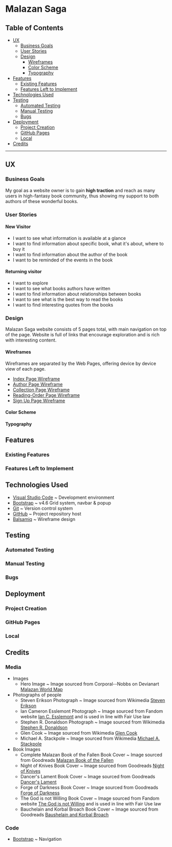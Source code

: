 # Malazan Saga

## Table of Contents
* [UX](#ux)
    * [Business Goals](#business-goals)
    * [User Stories](#user-stories)
    * [Design](#design)
        * [Wireframes](#wireframes)
        * [Color Scheme](#color-scheme)
        * [Typography](#typography)
* [Features](#features)
    * [Existing Features](#existing-features)
    * [Features Left to Implement](#features-left-to-implement)
* [Technologies Used](#technologies-used)
* [Testing](#testing)
    * [Automated Testing](#automated-testing)
    * [Manual Testing](#manual-testing)
    * [Bugs](#bugs)
* [Deployment](#deployment)
    * [Project Creation](#project-creation)
    * [GitHub Pages](#github-pages)
    * [Local](#local)
* [Credits](#credits)

---
## UX

### Business Goals
My goal as a website owner is to gain **high traction** and reach as many users in high-fantasy book community, thus showing my support to both authors of these wonderful books. 

### User Stories
#### New Visitor
* I want to see what information is available at a glance
* I want to find information about specific book, what it's about, where to buy it
* I want to find information about the author of the book
* I want to be reminded of the events in the book
#### Returning visitor
* I want to explore
* I want to see what books authors have written 
* I want to find information about relationships between books
* I want to see what is the best way to read the books
* I want to find interesting quotes from the books

### Design
Malazan Saga website consists of 5 pages total, with main navigation on top of the page. Website is full of links that encourage exploration and is rich with interesting content.
#### Wireframes
Wireframes are separated by the Web Pages, offering device by device view of each page.
* [Index Page Wireframe](./docs/wireframes/index-wireframe.pdf)
* [Author Page Wireframe](./docs/wireframes/author-wireframe.pdf)
* [Collection Page Wireframe](./docs/wireframes/collections-wireframe.pdf)
* [Reading-Order Page Wireframe](./docs/wireframes/reading-order-wireframe.pdf)
* [Sign Up Page Wireframe](./docs/wireframes/signup-wireframe.pdf)
#### Color Scheme
#### Typography

## Features
### Existing Features
### Features Left to Implement

## Technologies Used
* [Visual Studio Code](https://code.visualstudio.com/) ~ Development environment
* [Bootstrap](https://getbootstrap.com/docs/4.6/getting-started/introduction/) ~ v4.6 Grid system, navbar & popup
* [Git](https://git-scm.com/) ~ Version control system
* [GitHub](https://github.com/) ~ Project repository host
* [Balsamiq](https://balsamiq.com/) ~ Wireframe design

## Testing
### Automated Testing
### Manual Testing
### Bugs

## Deployment
### Project Creation
### GitHub Pages
### Local

## Credits
### Media
* Images
    * Hero Image ~ Image sourced from Corporal--Nobbs on Devianart [Malazan World Map](https://www.deviantart.com/corporal--nobbs/art/Malazan-World-Map-739391015/)
* Photographs of people
    * Steven Erikson Photograph ~ Image sourced from Wikimedia [Steven Erikson](https://commons.wikimedia.org/wiki/File:Steven_Erikson_-_Lucca_Comics_%26_Games_2016.jpg)
    * Ian Cameron Esslemont Photograph ~ Image sourced from Fandom website [Ian C. Esslemont](https://malazan.fandom.com/wiki/Ian_C._Esslemont) and is used in line with Fair Use law
    * Stephen R. Donaldson Photograph ~ Image sourced from Wikimedia [Stephen R. Donaldson](https://upload.wikimedia.org/wikipedia/commons/7/78/Stephen_R_Donaldson_%28cropped%29.jpg)
    * Glen Cook ~ Image sourced from Wikimedia [Glen Cook](https://commons.wikimedia.org/wiki/File:Utos107-Glen_Cook.jpg)
    * Michael A. Stackpole ~ Image sourced from Wikimedia [Michael A. Stackpole](https://commons.wikimedia.org/wiki/File:Michael_Stackpole_by_Gage_Skidmore.jpg)
* Book Images
    * Complete Malazan Book of the Fallen Book Cover ~ Image sourced from Goodreads [Malazan Book of the Fallen](https://www.goodreads.com/book/show/20345548-the-complete-malazan-book-of-the-fallen)
    * Night of Knives Book Cover ~ Image sourced from Goodreads [Night of Knives](https://www.goodreads.com/book/show/458394.Night_of_Knives)
    * Dancer's Lament Book Cover ~ Image sourced from Goodreads [Dancer's Lament](https://www.goodreads.com/book/show/25480364-dancer-s-lament)
    * Forge of Darkness Book Cover ~ Image sourced from Goodreads [Forge of Darkness](https://www.goodreads.com/book/show/13038833-forge-of-darkness)
    * The God is not Willing Book Cover ~ Image sourced from Fandom website [The God is not Willing](https://malazan.fandom.com/wiki/The_God_is_Not_Willing) and is used in line with Fair Use law
    * Bauchelain and Korbal Broach Book Cover ~ Image sourced from Goodreads [Baushelain and Korbal Broach](https://www.goodreads.com/book/show/6616579-bauchelain-and-korbal-broach)
### Code
* [Bootstrap](https://getbootstrap.com/docs/4.6/components/navbar/) ~ Navigation




